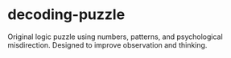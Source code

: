# decoding-puzzle
Original logic puzzle using numbers, patterns, and psychological misdirection. Designed to improve observation and thinking.
